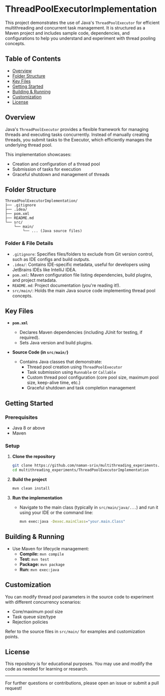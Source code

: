 # ThreadPoolExecutorImplementation

This project demonstrates the use of Java's `ThreadPoolExecutor` for efficient multithreading and concurrent task management. It is structured as a Maven project and includes sample code, dependencies, and configurations to help you understand and experiment with thread pooling concepts.

## Table of Contents
- [Overview](#overview)
- [Folder Structure](#folder-structure)
- [Key Files](#key-files)
- [Getting Started](#getting-started)
- [Building & Running](#building--running)
- [Customization](#customization)
- [License](#license)

## Overview

Java's `ThreadPoolExecutor` provides a flexible framework for managing threads and executing tasks concurrently. Instead of manually creating threads, you submit tasks to the Executor, which efficiently manages the underlying thread pool.

This implementation showcases:
- Creation and configuration of a thread pool
- Submission of tasks for execution
- Graceful shutdown and management of threads

## Folder Structure

```
ThreadPoolExecutorImplementation/
├── .gitignore
├── .idea/
├── pom.xml
├── README.md
└── src/
    └── main/
        └── ... (Java source files)
```

### Folder & File Details

- `.gitignore`: Specifies files/folders to exclude from Git version control, such as IDE configs and build outputs.
- `.idea/`: Contains IDE-specific metadata, useful for developers using JetBrains IDEs like IntelliJ IDEA.
- `pom.xml`: Maven configuration file listing dependencies, build plugins, and project metadata.
- `README.md`: Project documentation (you're reading it!).
- `src/main/`: Holds the main Java source code implementing thread pool concepts.

## Key Files

- **`pom.xml`**
  - Declares Maven dependencies (including JUnit for testing, if required).
  - Sets Java version and build plugins.

- **Source Code (in `src/main/`)**
  - Contains Java classes that demonstrate:
    - Thread pool creation using `ThreadPoolExecutor`
    - Task submission using `Runnable` or `Callable`
    - Custom thread pool configuration (core pool size, maximum pool size, keep-alive time, etc.)
    - Graceful shutdown and task completion management

## Getting Started

### Prerequisites
- Java 8 or above
- Maven

### Setup

1. **Clone the repository**
   ```sh
   git clone https://github.com/naman-sriv/multithreading_experiments.git
   cd multithreading_experiments/ThreadPoolExecutorImplementation
   ```

2. **Build the project**
   ```sh
   mvn clean install
   ```

3. **Run the implementation**
   - Navigate to the main class (typically in `src/main/java/...`) and run it using your IDE or the command line:
     ```sh
     mvn exec:java -Dexec.mainClass="your.main.Class"
     ```

## Building & Running

- Use Maven for lifecycle management:
  - **Compile:** `mvn compile`
  - **Test:** `mvn test`
  - **Package:** `mvn package`
  - **Run:** `mvn exec:java`

## Customization

You can modify thread pool parameters in the source code to experiment with different concurrency scenarios:
- Core/maximum pool size
- Task queue size/type
- Rejection policies

Refer to the source files in `src/main/` for examples and customization points.

## License

This repository is for educational purposes. You may use and modify the code as needed for learning or research.

---

For further questions or contributions, please open an issue or submit a pull request!

